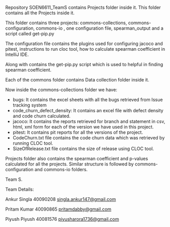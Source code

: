 Repository SOEN6611_TeamS contains Projects folder inside it. This folder contains all the Projects inside it.

This folder contains three projects: commons-collections, commons-configuration, commons-io , one configuration file, spearman_output and a script called get-pip.py

The configuration file contains the plugins used for configuring jacoco and pitest, instructions to run cloc tool, how to calculate spearman coefficient in IntelliJ IDE.

Along with contains the get-pip.py script which is used to helpful in finding spearman coefficient.

Each of the commons folder contains Data collection folder inside it.

Now inside the commons-collections folder we have:
- bugs: It contains the excel sheets with all the bugs retrieved from Issue tracking system
- code_churn_defect_density: It contains an excel file with defect density and code churn calculated.
- jacoco: It contains the reports retrieved for branch and statement in csv, html, xml form for each of the version we have used in this project.
- pitest: It contains pit reports for all the versions of the project.
- CodeChurn.txt file contains the code churn data which was retrieved by running CLOC tool.
- SizeOfRelease.txt file contains the size of release using CLOC tool.

Projects folder also contains the spearman coefficient and p-values calculated for all the projects. 
Similar structure is followed by commons-configuration and commons-io folders.

Team S.

Team Details:

Ankur Singla
40090208
singla.ankur147@gmail.com

Pritam Kumar
40090865
pritamdabby@gmail.com

Piyush Piyush
40081576
piyusharora1736@gmail.com

 

